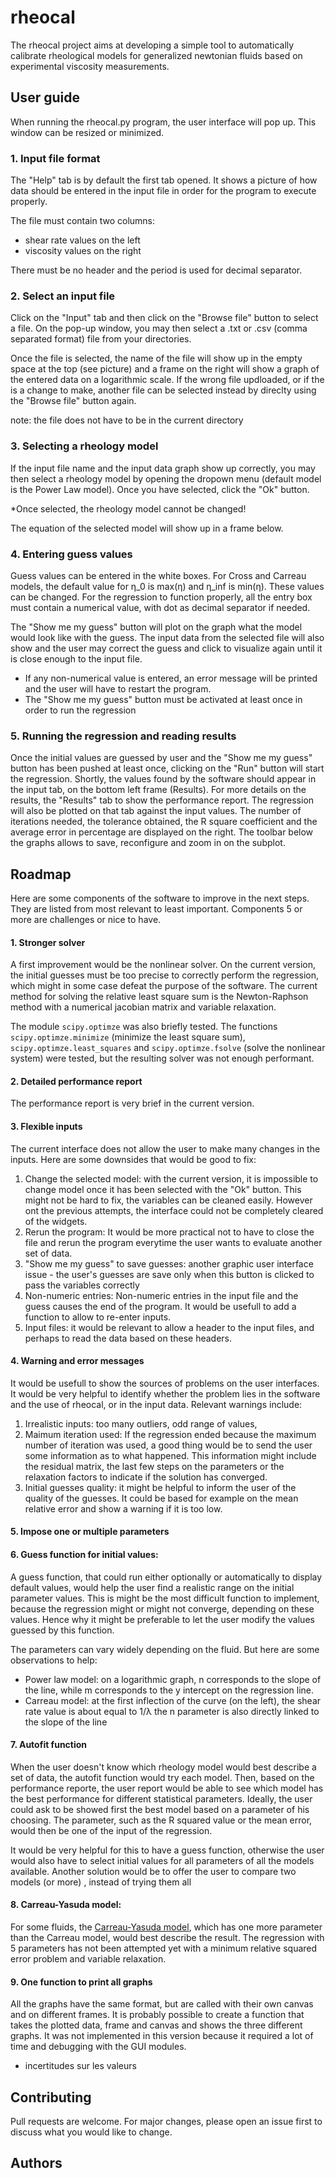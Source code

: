 # rheocal
The rheocal project aims at developing a simple tool to automatically calibrate rheological models for generalized newtonian fluids based on experimental viscosity measurements.

## User guide

When running the rheocal.py program, the user interface will pop up. This window can be resized or minimized. 

### 1. Input file format
The "Help" tab is by default the first tab opened. It shows a picture of how data should be entered in the input file in order for the program to execute properly. 

The file must contain two columns:
- shear rate values on the left
- viscosity values on the right

There must be no header and the period is used for decimal separator.

### 2. Select an input file
Click on the "Input" tab and then click on the "Browse file" button to select a file. On the pop-up window, you may then select a .txt or .csv (comma separated format) file from your directories. 

Once the file is selected, the name of the file will show up in the empty space at the top (see picture) and a frame on the right will show a graph of the entered data on a logarithmic scale. If the wrong file updloaded, or if the is a change to make, another file can be selected instead by direclty using the "Browse file" button again.

note: the file does not have to be in the current directory

### 3. Selecting a rheology model
If the input file name and the input data graph show up correctly, you may then select a rheology model by opening the dropown menu (default model is the Power Law model). Once you have selected, click the "Ok" button.

*Once selected, the rheology model cannot be changed!

The equation of the selected model will show up in a frame below. 

### 4. Entering guess values
Guess values can be entered in the white boxes. For Cross and Carreau models, the default value for &#951;_0 is max(&#951;) and &#951;_inf is min(&#951;). These values can be changed. For the regression to function properly, all the entry box must contain a numerical value, with dot as decimal separator if needed.

The "Show me my guess" button will plot on the graph what the model would look like with the guess. The input data from the selected file will also show and the user may correct the guess and click to visualize again until it is close enough to the input file.

* If any non-numerical value is entered, an error message will be printed and the user will have to restart the program.
* The "Show me my guess" button must be activated at least once in order to run the regression

### 5. Running the regression and reading results
Once the initial values are guessed by user and the "Show me my guess" button has been pushed at least once, clicking on the "Run" button will start the regression. Shortly, the values found by the software should appear in the input tab, on the bottom left frame (Results). For more details on the results, the "Results" tab to show the performance report. The regression will also be plotted on that tab against the input values. The number of iterations needed, the tolerance obtained, the R square coefficient and the average error in percentage are displayed on the right. The toolbar below the graphs allows to save, reconfigure and zoom in on the subplot. 


## Roadmap
Here are some components of the software to improve in the next steps. They are listed from most relevant to least important. Components 5 or more are challenges or nice to have.

#### 1. Stronger solver
A first improvement would be the nonlinear solver. On the current version, the initial guesses must be too precise to correctly perform the regression, which might in some case defeat the purpose of the software. The current method for solving the relative least square sum is the Newton-Raphson method with a numerical jacobian matrix and variable relaxation. 

The module ```scipy.optimze``` was also briefly tested. The functions ```scipy.optimze.minimize``` (minimize the least square sum), ```scipy.optimze.least_squares``` and ```scipy.optimze.fsolve``` (solve the nonlinear system) were tested, but the resulting solver was not enough performant. 

#### 2. Detailed performance report
The performance report is very brief in the current version.

#### 3. Flexible inputs
The current interface does not allow the user to make many changes in the inputs. Here are some downsides that would be good to fix:
1) Change the selected model: with the current version, it is impossible to change model once it has been selected with the "Ok" button. This might not be hard to fix, the variables can be cleaned easily. However ont the previous attempts, the interface could not be completely cleared of the widgets.
2) Rerun the program: It would be more practical not to have to close the file and rerun the program everytime the user wants to evaluate another set of data.
3) "Show me my guess" to save guesses: another graphic user interface issue - the user's guesses are save only when this button is clicked to pass the variables correctly
4) Non-numeric entries: Non-numeric entries in the input file and the guess causes the end of the program. It would be usefull to add a function to allow to re-enter inputs.
5) Input files: it would be relevant to allow a header to the input files, and perhaps to read the data based on these headers.


#### 4. Warning and error messages
It would be usefull to show the sources of problems on the user interfaces. It would be very helpful to identify whether the problem lies in the software and the use of rheocal, or in the input data. 
Relevant warnings include:
1) Irrealistic inputs: too many outliers, odd range of values,
2) Maimum iteration used: If the regression ended because the maximum number of iteration was used, a good thing would be to send the user some information as to what happened. This information might include the residual matrix, the last few steps on the parameters or the relaxation factors to indicate if the solution has converged.
3) Initial guesses quality: it might be helpful to inform the user of the quality of the guesses. It could be based for example on the mean relative error and show a warning if it is too low.



#### 5. Impose one or multiple parameters



#### 6. Guess function for initial values:
A guess function, that could run either optionally or automatically to display default values, would help the user find a realistic range on the initial parameter values. This is might be the most difficult function to implement, because the regression might or might not converge, depending on these values. Hence why it might be preferable to let the user modify the values guessed by this function.

The parameters can vary widely depending on the fluid. But here are some observations to help:
- Power law model: on a logarithmic graph, n corresponds to the slope of the line, while m corresponds to the y intercept on the regression line.
- Carreau model: at the first inflection of the curve (on the left), the shear rate value is about equal to 1/&#955; 
the n parameter is also directly linked to the slope of the line


#### 7. Autofit function
When the user doesn't know which rheology model would best describe a set of data, the autofit function would try each model. Then, based on the performance reporte, the user report would be able to see which model has the best performance for different statistical parameters. Ideally, the user could ask to be showed first the best model based on a parameter of his choosing. The parameter, such as the R squared value or the mean error, would then be one of the input of the regression.

It would be very helpful for this to have a guess function, otherwise the user would also have to select initial values for all parameters of all the models available. Another solution would be to offer the user to compare two models (or more) , instead of trying them all


#### 8. Carreau-Yasuda model:
For some fluids, the [Carreau-Yasuda model](https://lethe-cfd.github.io/lethe/theory/fluid_dynamics/rheology.html), which has one more parameter than the Carreau model, would best describe the result. 
The regression with 5 parameters has not been attempted yet with a minimum relative squared error problem and variable relaxation. 


#### 9. One function to print all graphs
All the graphs have the same format, but are called with their own canvas and on different frames. It is probably possible to create a function that takes the plotted data, frame and canvas and shows the three different graphs. It was not implemented in this version because it required a lot of time and debugging with the GUI modules.

- incertitudes sur les valeurs

## Contributing
Pull requests are welcome. For major changes, please open an issue first to discuss what you would like to change.

## Authors
